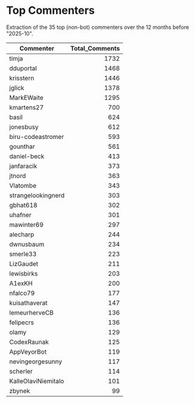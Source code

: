 # Top Commenters

Extraction of the 35 top (non-bot) commenters 
over the 12 months before "2025-10".


| Commenter           | Total_Comments |
| ------------------- | -------------: |
| timja               |           1732 |
| dduportal           |           1468 |
| krisstern           |           1446 |
| jglick              |           1378 |
| MarkEWaite          |           1295 |
| kmartens27          |            700 |
| basil               |            624 |
| jonesbusy           |            612 |
| biru-codeastromer   |            593 |
| gounthar            |            561 |
| daniel-beck         |            413 |
| janfaracik          |            373 |
| jtnord              |            363 |
| Vlatombe            |            343 |
| strangelookingnerd  |            303 |
| gbhat618            |            302 |
| uhafner             |            301 |
| mawinter69          |            297 |
| alecharp            |            244 |
| dwnusbaum           |            234 |
| smerle33            |            223 |
| LizGaudet           |            211 |
| lewisbirks          |            203 |
| A1exKH              |            200 |
| nfalco79            |            177 |
| kuisathaverat       |            147 |
| lemeurherveCB       |            136 |
| felipecrs           |            136 |
| olamy               |            129 |
| CodexRaunak         |            125 |
| AppVeyorBot         |            119 |
| nevingeorgesunny    |            117 |
| scherler            |            114 |
| KalleOlaviNiemitalo |            101 |
| zbynek              |             99 |
